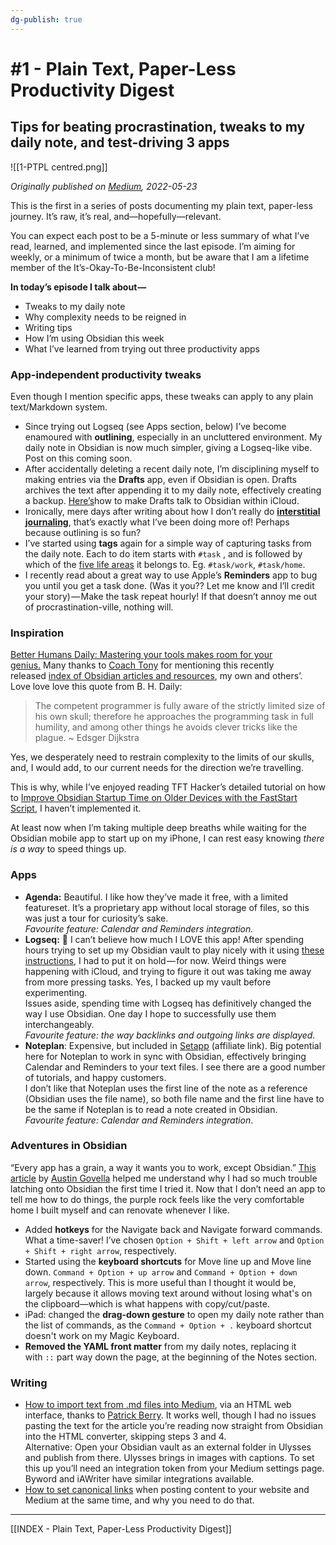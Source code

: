 ```yaml
---
dg-publish: true
---
```


# #1 - Plain Text, Paper-Less Productivity Digest

## Tips for beating procrastination, tweaks to my daily note, and test-driving 3 apps
![[1-PTPL centred.png]]

*Originally published on [Medium](https://miscellaneplans.medium.com/plain-text-paper-less-productivity-digest-episode-1-8d0c5c9b68af), 2022-05-23*

This is the first in a series of posts documenting my plain text, paper-less journey. It’s raw, it’s real, and—hopefully—relevant.

You can expect each post to be a 5-minute or less summary of what I’ve read, learned, and implemented since the last episode. I’m aiming for weekly, or a minimum of twice a month, but be aware that I am a lifetime member of the It’s-Okay-To-Be-Inconsistent club! 

**In today’s episode I talk about —** 

-   Tweaks to my daily note
-   Why complexity needs to be reigned in
-   Writing tips
-   How I’m using Obsidian this week
-   What I’ve learned from trying out three productivity apps

### App-independent productivity tweaks

Even though I mention specific apps, these tweaks can apply to any plain text/Markdown system.

-   Since trying out Logseq (see Apps section, below) I’ve become enamoured with **outlining**, especially in an uncluttered environment. My daily note in Obsidian is now much simpler, giving a Logseq-like vibe. Post on this coming soon.
-   After accidentally deleting a recent daily note, I’m disciplining myself to making entries via the **Drafts** app, even if Obsidian is open. Drafts archives the text after appending it to my daily note, effectively creating a backup. [Here’s](https://medium.com/produclivity/a-step-by-step-guide-for-creating-your-own-delicious-slice-of-text-based-productivity-8ad4a7d8a7b5)how to make Drafts talk to Obsidian within iCloud.
-   Ironically, mere days after writing about how I don’t really do [**interstitial journaling**](https://medium.com/produclivity/saying-goodbye-to-your-chair-is-like-interstitial-journaling-5fe8a0f6b405), that’s exactly what I’ve been doing more of! Perhaps because outlining is so fun? 
-   I’ve started using **tags** again for a simple way of capturing tasks from the daily note. Each to do item starts with `#task` , and is followed by which of the [five life areas](https://medium.com/produclivity/bye-bye-notion-my-obsidian-dashboard-is-humming-a67921b08f17) it belongs to. Eg. `#task/work`, `#task/home`. 
-   I recently read about a great way to use Apple’s **Reminders** app to bug you until you get a task done. (Was it you?? Let me know and I’ll credit your story) — Make the task repeat hourly! If that doesn’t annoy me out of procrastination-ville, nothing will. 

### Inspiration

[Better Humans Daily: Mastering your tools makes room for your genius.](https://medium.com/p/17c1688ffef9) Many thanks to [Coach Tony](https://medium.com/u/adeddd83f452) for mentioning this recently released [index of Obsidian articles and resources](https://medium.com/produclivity/obsidian-my-master-index-of-stories-and-resources-85dae168ecdd), my own and others’.  
Love love love this quote from B. H. Daily:

> The competent programmer is fully aware of the strictly limited size of his own skull; therefore he approaches the programming task in full humility, and among other things he avoids clever tricks like the plague. ~ Edsger Dijkstra

Yes, we desperately need to restrain complexity to the limits of our skulls, and, I would add, to our current needs for the direction we’re travelling. 

This is why, while I’ve enjoyed reading TFT Hacker’s detailed tutorial on how to [Improve Obsidian Startup Time on Older Devices with the FastStart Script](https://medium.com/@tfthacker/improve-obsidian-startup-time-on-older-devices-with-the-faststart-script-70a6c590309f), I haven’t implemented it.

At least now when I’m taking multiple deep breaths while waiting for the Obsidian mobile app to start up on my iPhone, I can rest easy knowing _there is_ _a way_ to speed things up.

### Apps

-   **Agenda:** Beautiful. I like how they’ve made it free, with a limited featureset. It’s a proprietary app without local storage of files, so this was just a tour for curiosity’s sake.   
    _Favourite feature: Calendar and Reminders integration._
-   **Logseq:** 🤍 I can’t believe how much I LOVE this app! After spending hours trying to set up my Obsidian vault to play nicely with it using [these instructions](https://twitter.com/rroudt/status/1443546446360313859), I had to put it on hold — for now. Weird things were happening with iCloud, and trying to figure it out was taking me away from more pressing tasks. Yes, I backed up my vault before experimenting.   
    Issues aside, spending time with Logseq has definitively changed the way I use Obsidian. One day I hope to successfully use them interchangeably.   
    _Favourite feature: the way backlinks and outgoing links are displayed._
-   **Noteplan**: Expensive, but included in [Setapp](https://go.setapp.com/invite/ellane) (affiliate link). Big potential here for Noteplan to work in sync with Obsidian, effectively bringing Calendar and Reminders to your text files. I see there are a good number of tutorials, and happy customers.   
    I don’t like that Noteplan uses the first line of the note as a reference (Obsidian uses the file name), so both file name and the first line have to be the same if Noteplan is to read a note created in Obsidian.   
    _Favourite feature: Calendar and Reminders integration_.

### Adventures in Obsidian

“Every app has a grain, a way it wants you to work, except Obsidian.” [This article](https://austingovella.medium.com/why-its-hard-to-get-started-obsidian-s-not-really-a-note-taking-app-75bafbebf6f3) by [Austin Govella](https://medium.com/u/fd7476f21172) helped me understand why I had so much trouble latching onto Obsidian the first time I tried it. Now that I don’t need an app to tell me how to do things, the purple rock feels like the very comfortable home I built myself and can renovate whenever I like.

-   Added **hotkeys** for the Navigate back and Navigate forward commands. What a time-saver! I’ve chosen `Option + Shift + left arrow` and `Option + Shift + right arrow`, respectively.
-   Started using the **keyboard shortcuts** for Move line up and Move line down. `Command + Option + up arrow` and `Command + Option + down arrow`, respectively. This is more useful than I thought it would be, largely because it allows moving text around without losing what's on the clipboard—which is what happens with copy/cut/paste.
-   iPad: changed the **drag-down gesture** to open my daily note rather than the list of commands, as the `Command + Option + .` keyboard shortcut doesn't work on my Magic Keyboard.
-   **Removed the YAML front matter** from my daily notes, replacing it with `::` part way down the page, at the beginning of the Notes section.

### Writing

-   [How to import text from .md files into Medium](https://patrickberry.medium.com/obsidian-markdown-to-medium-converter-f8c7173fbf67), via an HTML web interface, thanks to [Patrick Berry](https://medium.com/u/d1300ce9d86d). It works well, though I had no issues pasting the text for the article you’re reading now straight from Obsidian into the HTML converter, skipping steps 3 and 4.   
    Alternative: Open your Obsidian vault as an external folder in Ulysses and publish from there. Ulysses brings in images with captions. To set this up you’ll need an integration token from your Medium settings page. Byword and iAWriter have similar integrations available.
-   [How to set canonical links](https://help.medium.com/hc/en-us/articles/360033930293-Set-a-canonical-link) when posting content to your website and Medium at the same time, and why you need to do that.

---

[[INDEX - Plain Text, Paper-Less Productivity Digest]]